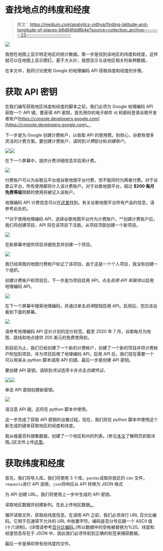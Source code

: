 # 查找地点的纬度和经度

> 原文：<https://medium.com/analytics-vidhya/finding-latitude-and-longitude-of-places-b6d94fdd8b4e?source=collection_archive---------23----------------------->

![](img/803fdf98cf8e1110a676e7681e21d453.png)

我想在地图上显示特定地区的统计数据。第一步是找到该地区的纬度和经度，这样就可以在地图上显示图钉。基于大头针，我想显示与该地区相关的各种数据。

在本文中，我将讨论使用 Google 的地理编码 API 获取纬度和经度的步骤。

# 获取 API 密钥

在我们编写获取地区纬度和经度的脚本之前，我们必须为 Google 地理编码 API 获取一个 API 键。要获得 API 密钥，首先用你的电子邮件 id 和密码登录谷歌开发者账户[https://console.developers.google.com](https://console.developers.google.com)。

下一步是为 Google 创建计费帐户，以收取 API 的使用费。别担心，谷歌有很多灵活的计费方案。要创建计费账户，请转到*计费*部分和*创建账户*。

![](img/ef78a4ed8fcdebb0567e3a19bc50481a.png)![](img/c330a6386df1efbaa83001fd1e12e029.png)

在下一个屏幕中，提供计费详细信息并启用计费。

![](img/a4ad2caeaad5188576731743658d8f96.png)

付费账户可以为谷歌云平台或谷歌地图平台付费，但不能同时为两者付费。对于谷歌云平台，所有使用都将计入该计费账户。对于谷歌地图平台，超过 **$200 每月免费等级**限额的使用将被记入该账户。

地理编码 API 计费信息可以在[这里](https://developers.google.com/maps/documentation/geocoding/usage-and-billing)找到。有关谷歌地图平台所有产品的信息，请参考此处的。

**对于使用地理编码 API，选择谷歌地图平台作为计费账户。**创建计费账户后，我们将创建项目，API 将在该项目下注册。从项目顶部创建一个新项目。

![](img/e3caf429afc508aaa1d8e23a97c0ea65.png)

在新屏幕中提供项目详细信息并创建一个项目。

![](img/86266dcee363884ac99615e5e36e27ec.png)

我已经用我的地图付费帐户标记了该项目。由于这是一个个人项目，我没有创建一个组织。

创建计费帐户和项目后，下一步是为项目启用 API。点击*启用 API 和服务*以启用地理编码 API。

![](img/9254779dff089e7cc4eb9e61035dfff6.png)

在下一个屏幕中搜索地理编码，并通过单击*启用*按钮启用 API。启用后，您应该会看到下面的屏幕。

![](img/5c4f9a2ea54a15dd8717598350d82fad.png)

请参考地理编码 API 定价计划的定价标签。截至 2020 年 7 月，谷歌每月为地图、路线和地点提供 200 美元的免费使用权。

到目前为止，我们已经创建了一个新的计费帐户，创建了一个新的项目并将计费帐户附加到项目，并为项目启用了地理编码 API。启用 API 后，我们现在需要一个可以用来从 python 脚本调用 API 的键。最后一步是创建 API 密钥。

要创建 API 密钥，请转到*凭证*选项卡并点击*创建凭证。*

![](img/743d1597c4f30b10146cd2d94dc2ab34.png)![](img/ef2cb388d821f0fa3b8083cf11e67a9a.png)

单击 API 密钥创建新密钥。

![](img/f8ee8f4f8e4a570c2d708255a34abf9c.png)

请注意 API 键。这将在 python 脚本中使用。

这一步完成了获取 API 密钥的设置过程。现在，我们将在 python 脚本中使用这个新生成的键来获取地区的经度和纬度。

我从维基百科搜集数据，创建了一个地区和州的列表。(参见[本文](/@divij.sharma/web-scraping-dealing-with-ftp-servers-and-other-things-all-in-one-a07b61421d14)了解网页抓取详情。)区文件上传[这里](https://github.com/divijsharma/Blog/blob/master/district_lat_lng.csv)。

# 获取纬度和经度

首先，我们将导入库。我们将使用 3 个库。`pandas`读取存放区的 csv 文件，`requests`进行 API 调用，`json`将响应从 API 转换为 JSON 格式

为 API 创建 URL。我们将使用上一步中生成的 API 密钥。

读取地区数据并创建新列。在此上传地区数据[。](https://github.com/divijsharma/Blog/blob/master/district_lat_lng.csv)

循环读取文件，获取经纬度信息。在调用 API 之前，我们必须进行 URL 百分比编码。它用于在通常不允许的 URL 中放置字符。编码是百分号后跟一个 ASCII 值(十六进制)。(详情请参考[百分比编码](https://en.wikipedia.org/wiki/Percent-encoding)。)所以数据中的空格被替换为%20。纬度和经度信息存在于 JSON 中，因此我们必须导航到正确的标签来捕获数据。

最后一步是保存带有经纬度的文件。